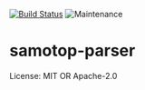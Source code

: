 [![Build Status](https://gitlab.com/BrightOpen/Samotop/badges/develop/pipeline.svg)](https://gitlab.com/BrightOpen/Samotop/commits/master)
![Maintenance](https://img.shields.io/badge/maintenance-activly--developed-brightgreen.svg)

# samotop-parser

License: MIT OR Apache-2.0
